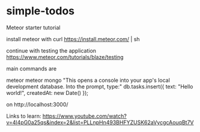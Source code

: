 # simple-todos
Meteor starter tutorial 

install meteor with 
curl https://install.meteor.com/ | sh

continue with testing the application https://www.meteor.com/tutorials/blaze/testing

main commands are 

meteor
meteor mongo
"This opens a console into your app's local development database. Into the prompt, type:"
db.tasks.insert({ text: "Hello world!", createdAt: new Date() });

on
http://localhost:3000/


Links to learn:
https://www.youtube.com/watch?v=4l4pG0a25qs&index=2&list=PLLnpHn493BHFYZUSK62aVycgcAouqBt7V
